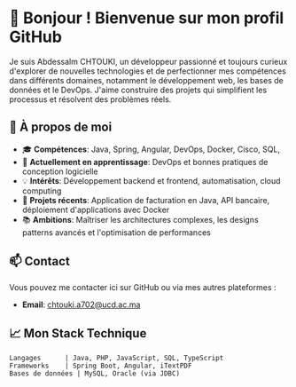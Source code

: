 # 👋 Bonjour ! Bienvenue sur mon profil GitHub

Je suis Abdessalm CHTOUKI, un développeur passionné et toujours curieux d'explorer de nouvelles technologies et de perfectionner mes compétences dans différents domaines, notamment le développement web, les bases de données et le DevOps. J'aime construire des projets qui simplifient les processus et résolvent des problèmes réels.

## 🌟 À propos de moi

- 🎓 **Compétences**: Java, Spring, Angular, DevOps, Docker, Cisco, SQL,
- 🌱 **Actuellement en apprentissage**: DevOps et bonnes pratiques de conception logicielle
- 💡 **Intérêts**: Développement backend et frontend, automatisation, cloud computing
- 👷 **Projets récents**: Application de facturation en Java, API bancaire, déploiement d'applications avec Docker
- 📚 **Ambitions**: Maîtriser les architectures complexes, les designs patterns avancés et l'optimisation de performances

## 📫 Contact

Vous pouvez me contacter ici sur GitHub ou via mes autres plateformes :

- **Email**: [chtouki.a702@ucd.ac.ma](mailto:chtouki.a702@ucd.ac.ma)
## 📈 Mon Stack Technique

```plaintext
Langages      | Java, PHP, JavaScript, SQL, TypeScript
Frameworks    | Spring Boot, Angular, iTextPDF
Bases de données | MySQL, Oracle (via JDBC)


